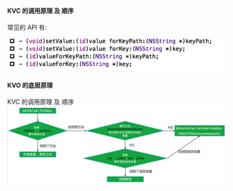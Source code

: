 #### KVC 的调用原理 及 顺序

常见的 API 有:

![](/assets/Snip20190106_2.png)



#### KVO 的底层原理

KVC 的调用原理 及 顺序
![](/assets/Snip20190106_3.png)